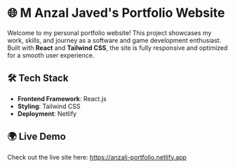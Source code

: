 # 🌐 M Anzal Javed's Portfolio Website

Welcome to my personal portfolio website! This project showcases my work, skills, and journey as a software and game development enthusiast. Built with **React** and **Tailwind CSS**, the site is fully responsive and optimized for a smooth user experience.

## 🛠️ Tech Stack

- **Frontend Framework**: React.js
- **Styling**: Tailwind CSS
- **Deployment**: Netlify

## 🌍 Live Demo
Check out the live site here: https://anzalj-portfolio.netlify.app
